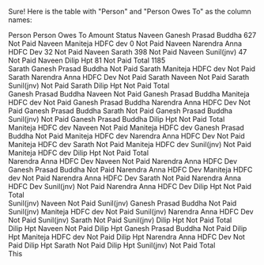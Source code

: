 Sure! Here is the table with "Person" and "Person Owes To" as the column names:

Person	Person Owes To	Amount	Status
Naveen	Ganesh Prasad Buddha	627	Not Paid
Naveen	Maniteja HDFC dev	0	Not Paid
Naveen	Narendra Anna HDFC Dev	32	Not Paid
Naveen	Sarath	398	Not Paid
Naveen	Sunil(jnv)	47	Not Paid
Naveen	Dilip Hpt	81	Not Paid
Total		1185	
Sarath	Ganesh Prasad Buddha		Not Paid
Sarath	Maniteja HDFC dev		Not Paid
Sarath	Narendra Anna HDFC Dev		Not Paid
Sarath	Naveen		Not Paid
Sarath	Sunil(jnv)		Not Paid
Sarath	Dilip Hpt		Not Paid
Total			
Ganesh Prasad Buddha	Naveen		Not Paid
Ganesh Prasad Buddha	Maniteja HDFC dev		Not Paid
Ganesh Prasad Buddha	Narendra Anna HDFC Dev		Not Paid
Ganesh Prasad Buddha	Sarath		Not Paid
Ganesh Prasad Buddha	Sunil(jnv)		Not Paid
Ganesh Prasad Buddha	Dilip Hpt		Not Paid
Total			
Maniteja HDFC dev	Naveen		Not Paid
Maniteja HDFC dev	Ganesh Prasad Buddha		Not Paid
Maniteja HDFC dev	Narendra Anna HDFC Dev		Not Paid
Maniteja HDFC dev	Sarath		Not Paid
Maniteja HDFC dev	Sunil(jnv)		Not Paid
Maniteja HDFC dev	Dilip Hpt		Not Paid
Total			
Narendra Anna HDFC Dev	Naveen		Not Paid
Narendra Anna HDFC Dev	Ganesh Prasad Buddha		Not Paid
Narendra Anna HDFC Dev	Maniteja HDFC dev		Not Paid
Narendra Anna HDFC Dev	Sarath		Not Paid
Narendra Anna HDFC Dev	Sunil(jnv)		Not Paid
Narendra Anna HDFC Dev	Dilip Hpt		Not Paid
Total			
Sunil(jnv)	Naveen		Not Paid
Sunil(jnv)	Ganesh Prasad Buddha		Not Paid
Sunil(jnv)	Maniteja HDFC dev		Not Paid
Sunil(jnv)	Narendra Anna HDFC Dev		Not Paid
Sunil(jnv)	Sarath		Not Paid
Sunil(jnv)	Dilip Hpt		Not Paid
Total			
Dilip Hpt	Naveen		Not Paid
Dilip Hpt	Ganesh Prasad Buddha		Not Paid
Dilip Hpt	Maniteja HDFC dev		Not Paid
Dilip Hpt	Narendra Anna HDFC Dev		Not Paid
Dilip Hpt	Sarath		Not Paid
Dilip Hpt	Sunil(jnv)		Not Paid
Total			
This
